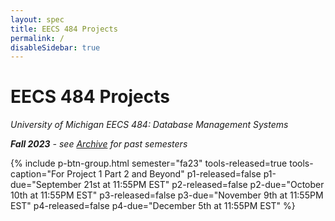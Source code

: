 ```yaml
---
layout: spec
title: EECS 484 Projects
permalink: /
disableSidebar: true
---
```


# EECS 484 Projects

_University of Michigan EECS 484: Database Management Systems_

_**Fall 2023** - see [Archive](/archive) for past semesters_

{% include p-btn-group.html semester="fa23"
tools-released=true tools-caption="For Project 1 Part 2 and Beyond" 
p1-released=false p1-due="September 21st at 11:55PM EST" 
p2-released=false p2-due="October 10th at 11:55PM EST"
p3-released=false p3-due="November 9th at 11:55PM EST"
p4-released=false p4-due="December 5th at 11:55PM EST" %}
